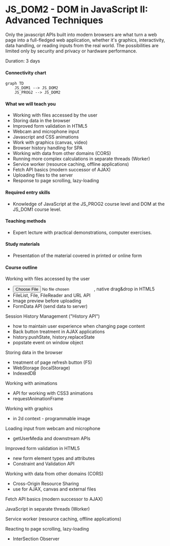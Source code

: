 # JS_DOM2 - DOM in JavaScript II: Advanced Techniques

Only the javascript APIs built into modern browsers are what turn a web page into a full-fledged web application, whether it's graphics, interactivity, data handling, or reading inputs from the real world. The possibilities are limited only by security and privacy or hardware performance.

Duration: 3 days

#### Connectivity chart
```mermaid
graph TD
    JS_DOM1 --> JS_DOM2
    JS_PROG2 --> JS_DOM2
```

#### What we will teach you
* Working with files accessed by the user
* Storing data in the browser
* Improved form validation in HTML5
* Webcam and microphone input
* Javascript and CSS animations
* Work with graphics (canvas, video)
* Browser history handling for SPA
* Working with data from other domains (CORS)
* Running more complex calculations in separate threads (Worker)
* Service worker (resource caching, offline applications)
* Fetch API basics (modern successor of AJAX)
* Uploading files to the server
* Response to page scrolling, lazy-loading

#### Required entry skills
* Knowledge of JavaScript at the JS_PROG2 course level and DOM at the JS_DOM1 course level.

#### Teaching methods
* Expert lecture with practical demonstrations, computer exercises.

#### Study materials
* Presentation of the material covered in printed or online form

#### Course outline
Working with files accessed by the user
* <input type="file">, native drag&drop in HTML5
* FileList, File, FileReader and URL API 
* Image preview before uploading
* FormData API (send data to server)

Session History Management ("History API")
* how to maintain user experience when changing page content
* Back button treatment in AJAX applications
* history.pushState, history.replaceState
* popstate event on window object

Storing data in the browser
* treatment of page refresh button (F5)
* WebStorage (localStorage)
* IndexedDB

Working with animations
* API for working with CSS3 animations
* requestAnimationFrame

Working with graphics 
* <canvas> in 2d context - programmable image

Loading input from webcam and microphone
* getUserMedia and downstream APIs

Improved form validation in HTML5
* new form element types and attributes
* Constraint and Validation API

Working with data from other domains (CORS)
* Cross-Origin Resource Sharing
* use for AJAX, canvas and external files

Fetch API basics (modern successor to AJAX)

JavaScript in separate threads (Worker)

Service worker (resource caching, offline applications)

Reacting to page scrolling, lazy-loading
* InterSection Observer
